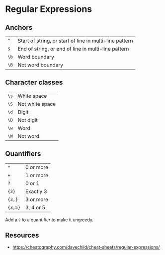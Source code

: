 # Regular Expressions

## Anchors

|      |                                                         |
| ---- | ------------------------------------------------------- |
| `^`  | Start of string, or start of line in multi-line pattern |
| `$`  | End of string, or end of line in multi-line pattern     |
| `\b` | Word boundary                                           |
| `\B` | Not word boundary                                       |

## Character classes

|      |                 |
| ---- | --------------- |
| `\s` | White space     |
| `\S` | Not white space |
| `\d` | Digit           |
| `\D` | Not digit       |
| `\w` | Word            |
| `\W` | Not word        |

## Quanti­fiers

|         |           |
| ------- | --------- |
| `*`     | 0 or more |
| `+`     | 1 or more |
| `?`     | 0 or 1    |
| `{3}`   | Exactly 3 |
| `{3,}`  | 3 or more |
| `{3,5}` | 3, 4 or 5 |

Add a `?` to a quantifier to make it ungreedy.

## Resources

- https://cheatography.com/davechild/cheat-sheets/regular-expressions/
